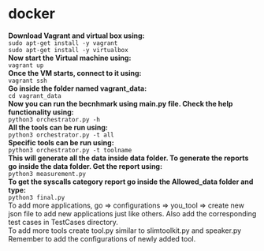 # docker<br>
**Download Vagrant and virtual box using:**<br>
```sudo apt-get install -y vagrant```<br>
```sudo apt-get install -y virtualbox```
<br>
**Now start the Virtual machine using:**<br>
```vagrant up```
<br>
**Once the VM starts, connect to it using:**<br>
```vagrant ssh```
<br>
**Go inside the folder named vagrant_data:**<br>
```cd vagrant_data```
<br>
**Now you can run the becnhmark using main.py file. Check the help functionality using:**<br>
```python3 orchestrator.py -h```<br>
**All the tools can be run using:**<br>
```python3 orchestrator.py -t all```<br>
**Specific tools can be run using:**<br>
```python3 orchestrator.py -t toolname```<br>
**This will generate all the data inside data folder. To generate the reports go inside the data folder. Get the report using:** <br>
```python3 measurement.py```<br>
**To get the syscalls category report go inside the Allowed_data folder and type:** <br>
```python3 final.py```<br>
To add more applications, go => configurations => you_tool => create new json file to add new applications just like others. Also add the corresponding test cases in TestCases directory. <br>
To add more tools create tool.py similar to slimtoolkit.py and speaker.py <br>
Remember to add the configurations of newly added tool.
